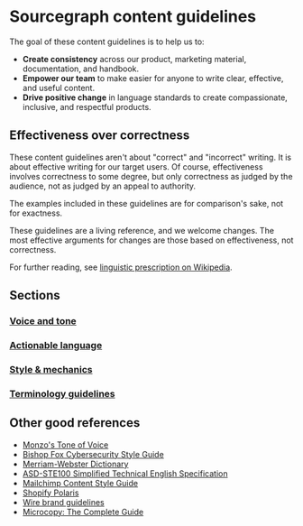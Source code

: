 # Sourcegraph content guidelines

The goal of these content guidelines is to help us to:

- **Create consistency** across our product, marketing material, documentation, and handbook.
- **Empower our team** to make easier for anyone to write clear, effective, and useful content.
- **Drive positive change** in language standards to create compassionate, inclusive, and respectful products.

## Effectiveness over correctness

These content guidelines aren't about "correct" and "incorrect" writing. It is about effective writing for our target users. Of course, effectiveness involves correctness to some degree, but only correctness as judged by the audience, not as judged by an appeal to authority.

The examples included in these guidelines are for comparison's sake, not for exactness.

These guidelines are a living reference, and we welcome changes. The most effective arguments for changes are those based on effectiveness, not correctness.

For further reading, see [linguistic prescription on Wikipedia](https://en.wikipedia.org/wiki/Linguistic_prescription).

## Sections

### [Voice and tone](./voice_and_tone.md)
### [Actionable language](./actionable_language.md)
### [Style & mechanics](./style_and_mechanics.md)
### [Terminology guidelines](./terminology_guidelines.md)

## Other good references

- [Monzo's Tone of Voice](https://monzo.com/tone-of-voice/)
- [Bishop Fox Cybersecurity Style Guide](https://www.bishopfox.com/cybersecurity-style-guide/)
- [Merriam-Webster Dictionary](https://www.merriam-webster.com/)
- [ASD-STE100 Simplified Technical English Specification](http://asd-ste100.org/)
- [Mailchimp Content Style Guide](https://styleguide.mailchimp.com/)
- [Shopify Polaris](https://polaris.shopify.com/)
- [Wire brand guidelines](https://brand-http.wire.com/text/tone-of-voice)
- [Microcopy: The Complete Guide](https://www.microcopybook.com/)